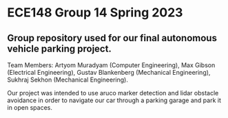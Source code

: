 # ECE148 Group 14 Spring 2023
## Group repository used for our final autonomous vehicle parking project.

Team Members:
Artyom Muradyam (Computer Engineering),
Max Gibson (Electrical Engineering),
Gustav Blankenberg (Mechanical Engineering),
Sukhraj Sekhon (Mechanical Engineering).

Our project was intended to use aruco marker detection and lidar obstacle avoidance in order to
navigate our car through a parking garage and park it in open spaces.
